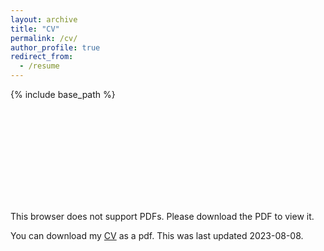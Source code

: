 ```yaml
---
layout: archive
title: "CV"
permalink: /cv/
author_profile: true
redirect_from:
  - /resume
---
```


{% include base_path %}

<object data="https://morphismz.github.io/files/baker-raymond-cv.pdf" type="application/pdf" width="700px" height="700px">
    <embed src="https://morphismz.github.io/files/baker-raymond-cv.pdf">
        <p>This browser does not support PDFs. Please download the PDF to view it. </p>
    </embed>
</object>

You can download my [CV](https://morphismz.github.io/files/baker-raymond-cv.pdf) as a pdf. This was last updated 2023-08-08.